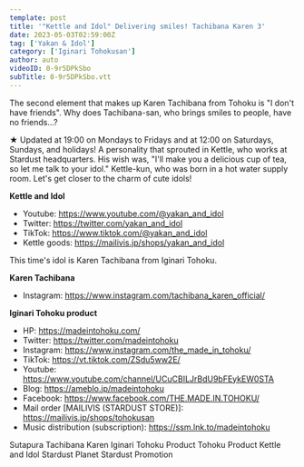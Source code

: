 ```yaml
---
template: post
title: '"Kettle and Idol" Delivering smiles! Tachibana Karen 3'
date: 2023-05-03T02:59:00Z
tag: ['Yakan & Idol']
category: ['Iginari Tohokusan']
author: auto 
videoID: 0-9r5DPkSbo
subTitle: 0-9r5DPkSbo.vtt
---
```

The second element that makes up Karen Tachibana from Tohoku is "I don't have friends". Why does Tachibana-san, who brings smiles to people, have no friends...?

★ Updated at 19:00 on Mondays to Fridays and at 12:00 on Saturdays, Sundays, and holidays! A personality that sprouted in Kettle, who works at Stardust headquarters. His wish was, "I'll make you a delicious cup of tea, so let me talk to your idol." Kettle-kun, who was born in a hot water supply room. Let's get closer to the charm of cute idols!

**Kettle and Idol**

- Youtube: https://www.youtube.com/@yakan_and_idol
- Twitter: https://twitter.com/yakan_and_idol
- TikTok: https://www.tiktok.com/@yakan_and_idol
- Kettle goods: https://mailivis.jp/shops/yakan_and_idol

This time's idol is Karen Tachibana from Iginari Tohoku.

**Karen Tachibana**

- Instagram: https://www.instagram.com/tachibana_karen_official/

**Iginari Tohoku product**

- HP: https://madeintohoku.com/
- Twitter: https://twitter.com/madeintohoku
- Instagram: https://www.instagram.com/the_made_in_tohoku/
- TikTok: https://vt.tiktok.com/ZSdu5ww2E/
- Youtube: https://www.youtube.com/channel/UCuCBILJrBdU9bFEykEW0STA
- Blog: https://ameblo.jp/madeintohoku
- Facebook: https://www.facebook.com/THE.MADE.IN.TOHOKU/
- Mail order [MAILIVIS (STARDUST STORE)]: https://mailivis.jp/shops/tohokusan
- Music distribution (subscription): https://ssm.lnk.to/madeintohoku

Sutapura Tachibana Karen Iginari Tohoku Product Tohoku Product Kettle and Idol Stardust Planet Stardust Promotion